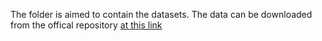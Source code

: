 The folder is aimed to contain the datasets.
The data can be downloaded from the offical repository [at this link](https://github.com/MolecularAI/Reinvent)